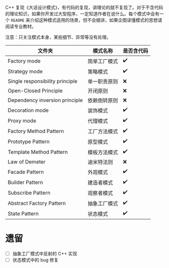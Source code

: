 C++ 复现《大话设计模式》，有代码的复现，讲理论的就不复现了。对于不含代码的理论知识，如果你开发过大型程序，一定知道作者在说什么。每个模式中会有一个 `README` 来介绍这种模式适用的场景，但不会细讲，如果企图读懂模式的思想请阅读专业教材。

注意：只关注模式本身，某些细节、异常等没有处理。

|文件夹|模式名称|是否含代码|
|--|--|--|
| Factory mode                     | 简单工厂模式 | :heavy_check_mark: |
| Strategy mode                    | 策略模式    | :heavy_check_mark: |
| Single responsibility principle  | 单一职责原则 | :x:                |
| Open-Closed Principle            | 开闭原则    | :x:                |
| Dependency inversion principle   | 依赖倒转原则 | :x:                |
| Decoration mode                  | 装饰模式    | :heavy_check_mark: |
| Proxy mode                       | 代理模式    | :heavy_check_mark: |
| Factory Method Pattern           | 工厂方法模式 | :heavy_check_mark: |
| Prototype Pattern                | 原型模式    | :heavy_check_mark: |
| Template Method Pattern          | 模板方法模式 | :heavy_check_mark: |
| Law of Demeter                   | 迪米特法则   | :x:                |
| Facade Pattern                   | 外观模式    | :heavy_check_mark: |
| Builder Pattern                  | 建造者模式   | :heavy_check_mark: |
| Subscribe Pattern                | 观察者模式   | :heavy_check_mark: |
| Abstract Factory Pattern         | 抽象工厂模式 | :heavy_check_mark: |
| State Pattern                    | 状态模式     | :heavy_check_mark: |

# 遗留

- [ ] 抽象工厂模式中反射的 C++ 实现
- [ ] 状态模式中的 bug 修复